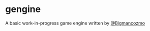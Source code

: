 # gengine
A basic work-in-progress game engine written by [@Bigmancozmo](https://github.com/Bigmancozmo)
